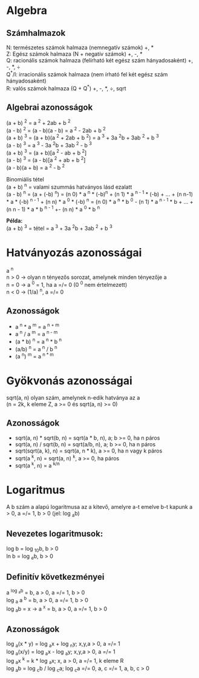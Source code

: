 # Algebra
## Számhalmazok
N: természetes számok halmaza (nemnegatív számok) +, *  
Z: Egész számok halmaza (N + negatív számok) +, -, *  
Q: racionális számok halmaza (felírható két egész szám hányadosaként) +, -, *, ÷  
Q<sup>\*</sup>/I: irracionális számok halmaza (nem írható fel két egész szám hányadosaként)  
R: valós számok halmaza (Q + Q<sup>\*</sup>) +, -, *, ÷, sqrt

## Algebrai azonosságok
(a + b) <sup>2</sup> = a <sup>2</sup> + 2ab + b <sup>2</sup>  
(a - b) <sup>2</sup> = (a - b)(a - b) = a <sup>2</sup> - 2ab + b <sup>2</sup>  
(a + b) <sup>3</sup> = (a + b)(a <sup>2</sup> + 2ab + b <sup>2</sup>) = a <sup>3</sup> + 3a <sup>2</sup>b + 3ab <sup>2</sup> + b <sup>3</sup>  
(a - b) <sup>3</sup> = a <sup>3</sup> - 3a <sup>2</sup>b + 3ab <sup>2</sup> - b <sup>3</sup>  
(a + b) <sup>3</sup> = (a + b)[a <sup>2</sup> - ab + b <sup>2</sup>]  
(a - b) <sup>3</sup> = (a - b)[a <sup>2</sup> + ab + b <sup>2</sup>]  
(a - b)(a + b) = a <sup>2</sup> - b <sup>2</sup>  

Binomiális tétel  
(a + b) <sup>n</sup> = valami szummás hatványos lásd ezalatt  
(a - b) <sup>n</sup> = (a + (-b) <sup>n</sup>) = (n 0) * a <sup>n</sup> * (-b)<sup>n</sup> + (n 1) * a <sup>n - 1</sup> * (-b) + ... + (n n-1) * a * (-b) <sup>n - 1</sup> + (n n) * a <sup>0</sup> * (-b) <sup>n</sup> = (n 0) * a <sup>n</sup> * b <sup>0</sup> - (n 1) * a <sup>n - 1</sup> * b + ... + (n n - 1) * a * b <sup>n - 1</sup> +- (n n) * a <sup>0</sup> * b <sup>n</sup>  

**Példa:**  
(a + b) <sup>3</sup> = tétel = a <sup>3</sup> + 3a <sup>2</sup>b + 3ab <sup>2</sup> + b <sup>3</sup>  

# Hatványozás azonosságai
a <sup>n</sup>  
n > 0 -> olyan n tényezős sorozat, amelynek minden tényezője a  
n = 0 -> a <sup>0</sup> = 1, ha a =/= 0 (0 <sup>0</sup> nem értelmezett)  
n < 0 -> (1/a) <sup>n</sup>, a =/= 0

## Azonosságok
- a <sup>n</sup> * a <sup>m</sup> = a <sup>n + m</sup>  
- a <sup>n</sup> / a <sup>m</sup> = a <sup>n - m</sup>  
- (a * b) <sup>n</sup> = a <sup>n</sup> * b <sup>n</sup>  
- (a/b) <sup>n</sup> = a <sup>n</sup> / b <sup>n</sup>  
- (a <sup>n</sup>) <sup>m</sup> = a <sup>n * m</sup>  

# Gyökvonás azonosságai
sqrt(a, n) olyan szám, amelynek n-edik hatványa az a  
(n = 2k, k eleme Z, a >= 0 és sqrt(a, n) >= 0)  

## Azonosságok
- sqrt(a, n) * sqrt(b, n) = sqrt(a * b, n), a; b >= 0, ha n páros  
- sqrt(a, n) / sqrt(b, n) = sqrt(a/b, n), a; b >= 0, ha n páros  
- sqrt(sqrt(a, k), n) = sqrt(a, n * k), a >= 0, ha n vagy k páros  
- sqrt(a <sup>k</sup>, n) = sqrt(a, n) <sup>k</sup>, a >= 0, ha páros  
- sqrt(a <sup>k</sup>, n) = a <sup>k/n</sup>  

# Logaritmus
A b szám a alapú logaritmusa az a kitevő, amelyre a-t emelve b-t kapunk a > 0, a =/= 1, b > 0 (jel: log <sub>a</sub>b)  

## Nevezetes logaritmusok:  
log b = log <sub>10</sub>b, b > 0  
ln b = log <sub>e</sub>b, b > 0

## Definitív következményei
a <sup>log <sub>a</sub>b</sup> = b, a > 0, a =/= 1, b > 0  
log <sub>a</sub> a <sup>b</sup> = b, a > 0, a =/= 1, b > 0  
log <sub>a</sub>b = x -> a <sup>x</sup> = b, a > 0, a =/= 1, b > 0

## Azonosságok
log <sub>a</sub>(x * y) = log <sub>a</sub>x + log <sub>n</sub>y; x,y,a > 0, a =/= 1  
log <sub>a</sub>(x/y) = log <sub>a</sub>x - log <sub>a</sub>y; x,y,a > 0, a =/= 1  
log <sub>a</sub>x <sup>k</sup> = k * log <sub>a</sub>x; x, a > 0, a =/= 1, k eleme R  
log <sub>a</sub>b = log <sub>c</sub>b / log <sub>c</sub>a; log <sub>c</sub>a =/= 0, a, c =/= 1, a, b, c > 0